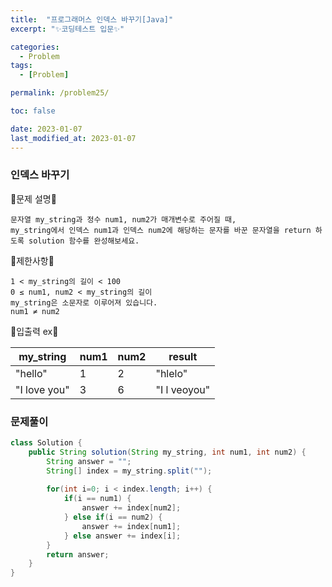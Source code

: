 ```yaml
---
title:  "프로그래머스 인덱스 바꾸기[Java]"
excerpt: "✨코딩테스트 입문✨"

categories:
  - Problem
tags:
  - [Problem]

permalink: /problem25/

toc: false

date: 2023-01-07
last_modified_at: 2023-01-07
---
```

### 인덱스 바꾸기

💫문제 설명💫

```
문자열 my_string과 정수 num1, num2가 매개변수로 주어질 때, 
my_string에서 인덱스 num1과 인덱스 num2에 해당하는 문자를 바꾼 문자열을 return 하도록 solution 함수를 완성해보세요.
```
💫제한사항💫

```
1 < my_string의 길이 < 100
0 ≤ num1, num2 < my_string의 길이
my_string은 소문자로 이루어져 있습니다.
num1 ≠ num2
```

💫입출력 ex💫

|my_string|num1|num2|result|
|------|---|---|---|
|"hello"|1|2|"hlelo"|
|"I love you"|3|6|"I l veoyou"|

### 문제풀이

```java
class Solution {
    public String solution(String my_string, int num1, int num2) {
        String answer = "";
        String[] index = my_string.split("");
        
        for(int i=0; i < index.length; i++) {
            if(i == num1) {
                answer += index[num2];
            } else if(i == num2) {
                answer += index[num1];
            } else answer += index[i];
        }
        return answer;
    }
}
```
